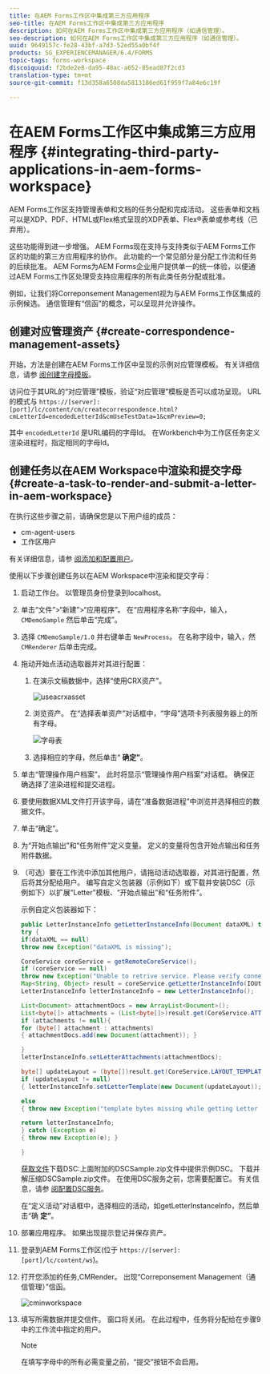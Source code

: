 ```yaml
---
title: 在AEM Forms工作区中集成第三方应用程序
seo-title: 在AEM Forms工作区中集成第三方应用程序
description: 如何在AEM Forms工作区中集成第三方应用程序（如通信管理）。
seo-description: 如何在AEM Forms工作区中集成第三方应用程序（如通信管理）。
uuid: 9649157c-fe28-43bf-a7d3-52ed55a0bf4f
products: SG_EXPERIENCEMANAGER/6.4/FORMS
topic-tags: forms-workspace
discoiquuid: f2bde2e8-da95-48ac-a652-85ead87f2cd3
translation-type: tm+mt
source-git-commit: f13d358a6508da5813186ed61f959f7a84e6c19f

---
```



# 在AEM Forms工作区中集成第三方应用程序 {#integrating-third-party-applications-in-aem-forms-workspace}

AEM Forms工作区支持管理表单和文档的任务分配和完成活动。 这些表单和文档可以是XDP、PDF、HTML或Flex格式呈现的XDP表单、Flex®表单或参考线（已弃用）。

这些功能得到进一步增强。 AEM Forms现在支持与支持类似于AEM Forms工作区的功能的第三方应用程序的协作。 此功能的一个常见部分是分配工作流和任务的后续批准。 AEM Forms为AEM Forms企业用户提供单一的统一体验，以便通过AEM Forms工作区处理受支持应用程序的所有此类任务分配或批准。

例如，让我们将Correponsement Management视为与AEM Forms工作区集成的示例候选。 通信管理有“信函”的概念，可以呈现并允许操作。

## 创建对应管理资产 {#create-correspondence-management-assets}

开始，方法是创建在AEM Forms工作区中呈现的示例对应管理模板。 有关详细信息，请参 [阅创建字母模板](/help/forms/using/create-letter.md)。

访问位于其URL的“对应管理”模板，验证“对应管理”模板是否可以成功呈现。 URL的模式与 `https://[server]:[port]/lc/content/cm/createcorrespondence.html?cmLetterId=encodedLetterId&cmUseTestData=1&cmPreview=0;`

其中 `encodedLetterId` 是URL编码的字母Id。 在Workbench中为工作区任务定义渲染进程时，指定相同的字母Id。

## 创建任务以在AEM Workspace中渲染和提交字母 {#create-a-task-to-render-and-submit-a-letter-in-aem-workspace}

在执行这些步骤之前，请确保您是以下用户组的成员：

* cm-agent-users
* 工作区用户

有关详细信息，请参 [阅添加和配置用户](/help/forms/using/admin-help/adding-configuring-users.md)。

使用以下步骤创建任务以在AEM Workspace中渲染和提交字母：

1. 启动工作台。 以管理员身份登录到localhost。
1. 单击“文件”>“新建”>“应用程序”。 在“应用程序名称”字段中，输入， `CMDemoSample` 然后单击“完成”。
1. 选择 `CMDemoSample/1.0` 并右键单击 `NewProcess`。 在名称字段中，输入，然 `CMRenderer` 后单击完成。
1. 拖动开始点活动选取器并对其进行配置：

   1. 在演示文稿数据中，选择“使用CRX资产”。

      ![useacrxasset](assets/useacrxasset.png)

   1. 浏览资产。 在“选择表单资产”对话框中，“字母”选项卡列表服务器上的所有字母。

      ![字母表](assets/lettertab.png)

   1. 选择相应的字母，然后单击“ **确定”**。

1. 单击“管理操作用户档案”。 此时将显示“管理操作用户档案”对话框。 确保正确选择了渲染进程和提交进程。
1. 要使用数据XML文件打开该字母，请在“准备数据进程”中浏览并选择相应的数据文件。
1. 单击“确定”。
1. 为“开始点输出”和“任务附件”定义变量。 定义的变量将包含开始点输出和任务附件数据。
1. （可选）要在工作流中添加其他用户，请拖动活动选取器，对其进行配置，然后将其分配给用户。 编写自定义包装器（示例如下）或下载并安装DSC（示例如下）以扩展“Letter”模板、“开始点输出”和“任务附件”。

   示例自定义包装器如下：

   ```java
   public LetterInstanceInfo getLetterInstanceInfo(Document dataXML) throws Exception {
   try {
   if(dataXML == null)
   throw new Exception("dataXML is missing");
   
   CoreService coreService = getRemoteCoreService();
   if (coreService == null)
   throw new Exception("Unable to retrive service. Please verify connection details.");
   Map<String, Object> result = coreService.getLetterInstanceInfo(IOUtils.toString(dataXML.getInputStream(), "UTF-8"));
   LetterInstanceInfo letterInstanceInfo = new LetterInstanceInfo();
   
   List<Document> attachmentDocs = new ArrayList<Document>();
   List<byte[]> attachments = (List<byte[]>)result.get(CoreService.ATTACHMENT_KEY);
   if (attachments != null){
   for (byte[] attachment : attachments)
   { attachmentDocs.add(new Document(attachment)); }
   
   }
   letterInstanceInfo.setLetterAttachments(attachmentDocs);
   
   byte[] updateLayout = (byte[])result.get(CoreService.LAYOUT_TEMPLATE_KEY);
   if (updateLayout != null)
   { letterInstanceInfo.setLetterTemplate(new Document(updateLayout)); }
   
   else
   { throw new Exception("template bytes missing while getting Letter instance Info."); }
   
   return letterInstanceInfo;
   } catch (Exception e)
   { throw new Exception(e); }
   
   }
   ```

   [获取文件](assets/dscsample.zip)下载DSC:上面附加的DSCSample.zip文件中提供示例DSC。 下载并解压缩DSCSample.zip文件。 在使用DSC服务之前，您需要配置它。 有关信息，请参 [阅配置DSC服务](/help/forms/using/add-action-button-in-create-correspondence-ui.md#p-configure-the-dsc-service-p)。

   在“定义活动”对话框中，选择相应的活动，如getLetterInstanceInfo，然后单击“确 **定”**。

1. 部署应用程序。 如果出现提示登记并保存资产。
1. 登录到AEM Forms工作区(位于 `https://[server]:[port]/lc/content/ws`)。
1. 打开您添加的任务,CMRender。 出现“Correponsement Management（通信管理）”信函。

   ![cminworkspace](assets/cminworkspace.png)

1. 填写所需数据并提交信件。 窗口将关闭。 在此过程中，任务将分配给在步骤9中的工作流中指定的用户。

   >[!NOTE]
   >
   >在填写字母中的所有必需变量之前，“提交”按钮不会启用。

